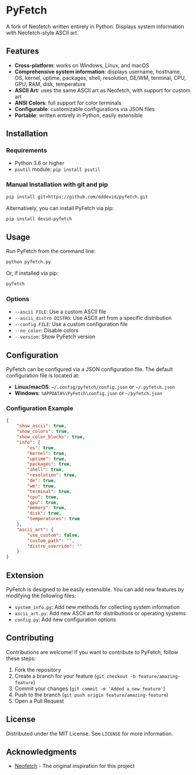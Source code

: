 # PyFetch

A fork of Neofetch written entirely in Python. Displays system information with Neofetch-style ASCII art.

## Features
- **Cross-platform**: works on Windows, Linux, and macOS
- **Comprehensive system information**: displays username, hostname, OS, kernel, uptime, packages, shell, resolution, DE/WM, terminal, CPU, GPU, RAM, disk, temperature
- **ASCII Art**: uses the same ASCII art as Neofetch, with support for custom art
- **ANSI Colors**: full support for color terminals
- **Configurable**: customizable configurations via JSON files
- **Portable**: written entirely in Python, easily extensible

## Installation

### Requirements
- Python 3.6 or higher
- `psutil` module: `pip install psutil`

### Manual Installation with git and pip
```bash
pip install git+https://github.com/dddevid/pyfetch.git
```
Alternatively, you can install PyFetch via pip:
```bash
pip install devid-pyfetch
```

## Usage
Run PyFetch from the command line:
```bash
python pyfetch.py
```
Or, if installed via pip:
```bash
pyfetch
```

### Options
- `--ascii FILE`: Use a custom ASCII file
- `--ascii_distro DISTRO`: Use ASCII art from a specific distribution
- `--config FILE`: Use a custom configuration file
- `--no_color`: Disable colors
- `--version`: Show PyFetch version

## Configuration
PyFetch can be configured via a JSON configuration file. The default configuration file is located at:
- **Linux/macOS**: `~/.config/pyfetch/config.json` or `~/.pyfetch.json`
- **Windows**: `%APPDATA%\PyFetch\config.json` or `~/pyfetch.json`

### Configuration Example
```json
{
    "show_ascii": true,
    "show_colors": true,
    "show_color_blocks": true,
    "info": {
        "os": true,
        "kernel": true,
        "uptime": true,
        "packages": true,
        "shell": true,
        "resolution": true,
        "de": true,
        "wm": true,
        "terminal": true,
        "cpu": true,
        "gpu": true,
        "memory": true,
        "disk": true,
        "temperatures": true
    },
    "ascii_art": {
        "use_custom": false,
        "custom_path": "",
        "distro_override": ""
    }
}
```

## Extension
PyFetch is designed to be easily extensible. You can add new features by modifying the following files:
- `system_info.py`: Add new methods for collecting system information
- `ascii_art.py`: Add new ASCII art for distributions or operating systems
- `config.py`: Add new configuration options

## Contributing
Contributions are welcome! If you want to contribute to PyFetch, follow these steps:
1. Fork the repository
2. Create a branch for your feature (`git checkout -b feature/amazing-feature`)
3. Commit your changes (`git commit -m 'Added a new feature'`)
4. Push to the branch (`git push origin feature/amazing-feature`)
5. Open a Pull Request

## License
Distributed under the MIT License. See `LICENSE` for more information.

## Acknowledgments
- [Neofetch](https://github.com/dylanaraps/neofetch) - The original inspiration for this project